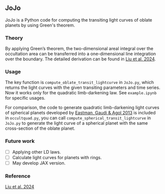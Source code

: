 ## JoJo

JoJo is a Python code for computing the transiting light curves of oblate planets by using Green's theorem.

### Theory

By applying Green’s theorem, the two-dimensional areal integral over the occultation area can be transferred into a one-dimensional line integration over the boundary. The detailed derivation can be found in <a href='https://arxiv.org/abs/2406.11644'>Liu et al. 2024</a>.

### Usage

The key function is ```compute_oblate_transit_lightcurve``` in ```JoJo.py```, which returns the light curves with the given transiting parameters and time series. Now it works only for the quadratic limb-darkening law. See ```example.ipynb``` for specific usages.

For comparison, the code to generate quadratic limb-darkening light curves of spherical planets developed by <a href='https://ui.adsabs.harvard.edu/abs/2013PASP..125...83E/abstract'>Eastman, Gaudi & Agol 2013</a> is included in ```occultquad.py```, you can call ```compute_spherical_transit_lightcurve``` in ```JoJo.py``` to generate the light curve of a spherical planet with the same cross-section of the oblate planet.

### Future work
- [ ] Applying other LD laws.
- [ ] Calculate light curves for planets with rings.
- [ ] May develop JAX version.

### Reference
<a href='https://arxiv.org/abs/2406.11644'>Liu et al. 2024</a>